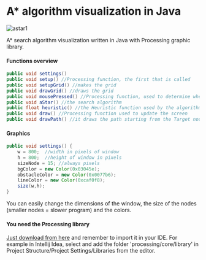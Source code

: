 # A* algorithm visualization in Java 
![astar1](https://user-images.githubusercontent.com/72280379/155737789-a7460193-9511-4a0a-8652-6f3bb6572d49.gif)

A* search algorithm visualization written in Java with Processing graphic library.

#### Functions overview 
```Java
public void settings()
public void setup() //Processing function, the first that is called
public void setupGrid() //makes the grid
public void drawGrid() //draws the grid
public void mousePressed() //Processing function, used to determine when mouse is pressed
public void aStar() //the search algorithm
public float heuristic() //the Heuristic function used by the algorithm
public void draw() //Processing function used to update the screen
public void drawPath() //it draws the path starting from the Target node and backtracks all the predecessors
```
#### Graphics
```Java
public void settings() {  
    w = 800;  //width in pixels of window
    h = 800;  //height of window in pixels
    sizeNode = 15; //always pixels 
    bgColor = new Color(0x03045e);  
    obstacleColor = new Color(0x0077b6);  
    lineColor = new Color(0xcaf0f8);  
    size(w,h);  
}
```
You can easily change the dimensions of the window, the size of the nodes (smaller nodes = slower program) and the colors. 


#### You need the Processing library 
[Just download from here](https://processing.org/download) and remember to import it in your IDE. For example in Intellij Idea, select and add the folder 'processing/core/library' in Project Structure/Project Settings/Libraries from the editor. 

